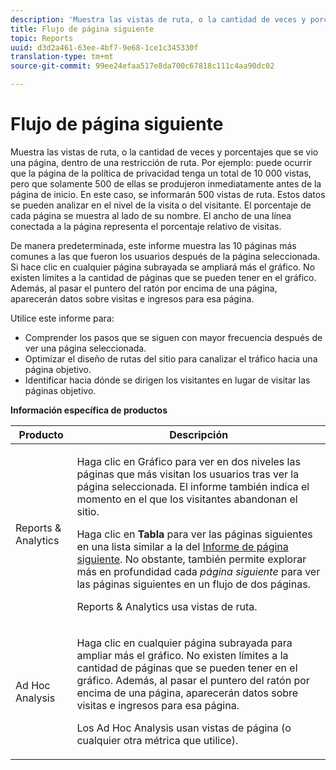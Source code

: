 ```yaml
---
description: 'Muestra las vistas de ruta, o la cantidad de veces y porcentajes que se vio una página, dentro de una restricción de ruta. Por ejemplo: puede ocurrir que la página de la política de privacidad tenga un total de 10 000 vistas, pero que solamente 500 de ellas se produjeron inmediatamente antes de la página de inicio. En este caso, se informarán 500 vistas de ruta. Estos datos se pueden analizar en el nivel de la visita o del visitante. El porcentaje de cada página se muestra al lado de su nombre. El ancho de una línea conectada a la página representa el porcentaje relativo de visitas.'
title: Flujo de página siguiente
topic: Reports
uuid: d3d2a461-63ee-4bf7-9e68-1ce1c345330f
translation-type: tm+mt
source-git-commit: 99ee24efaa517e8da700c67818c111c4aa90dc02

---
```



# Flujo de página siguiente

Muestra las vistas de ruta, o la cantidad de veces y porcentajes que se vio una página, dentro de una restricción de ruta. Por ejemplo: puede ocurrir que la página de la política de privacidad tenga un total de 10 000 vistas, pero que solamente 500 de ellas se produjeron inmediatamente antes de la página de inicio. En este caso, se informarán 500 vistas de ruta. Estos datos se pueden analizar en el nivel de la visita o del visitante. El porcentaje de cada página se muestra al lado de su nombre. El ancho de una línea conectada a la página representa el porcentaje relativo de visitas.

De manera predeterminada, este informe muestra las 10 páginas más comunes a las que fueron los usuarios después de la página seleccionada. Si hace clic en cualquier página subrayada se ampliará más el gráfico. No existen límites a la cantidad de páginas que se pueden tener en el gráfico. Además, al pasar el puntero del ratón por encima de una página, aparecerán datos sobre visitas e ingresos para esa página.

Utilice este informe para:

* Comprender los pasos que se siguen con mayor frecuencia después de ver una página seleccionada.
* Optimizar el diseño de rutas del sitio para canalizar el tráfico hacia una página objetivo.
* Identificar hacia dónde se dirigen los visitantes en lugar de visitar las páginas objetivo.

**Información específica de productos**

<table id="table_A68A0DC384A74DC4895C8B01F760E175"> 
 <thead> 
  <tr> 
   <th colname="col1" class="entry"> Producto </th> 
   <th colname="col2" class="entry"> Descripción </th> 
  </tr> 
 </thead>
 <tbody> 
  <tr> 
   <td colname="col1"> Reports &amp; Analytics </td> 
   <td colname="col2"> <p> Haga clic en <span class="uicontrol">Gráfico</span> para ver en dos niveles las páginas que más visitan los usuarios tras ver la página seleccionada. El informe también indica el momento en el que los visitantes abandonan el sitio. </p> <p>Haga clic en <b>Tabla</b> para ver las páginas siguientes en una lista similar a la del  <a href="/help/components/c-variables/dimensionslist/reports-next-page.md"  > Informe de página siguiente</a>. No obstante, también permite explorar más en profundidad cada <i>página siguiente</i> para ver las páginas siguientes en un flujo de dos páginas. </p> <p>Reports &amp; Analytics usa vistas de ruta. </p> </td> 
  </tr> 
  <tr> 
   <td colname="col1"> Ad Hoc Analysis  </td> 
   <td colname="col2"> <p>Haga clic en cualquier página subrayada para ampliar más el gráfico. No existen límites a la cantidad de páginas que se pueden tener en el gráfico. Además, al pasar el puntero del ratón por encima de una página, aparecerán datos sobre visitas e ingresos para esa página. </p> <p>Los Ad Hoc Analysis usan vistas de página (o cualquier otra métrica que utilice). </p> </td> 
  </tr> 
 </tbody> 
</table>

